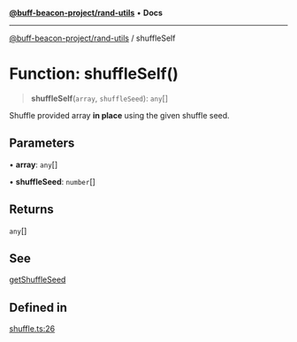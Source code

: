 [**@buff-beacon-project/rand-utils**](../index.md) • **Docs**

***

[@buff-beacon-project/rand-utils](../index.md) / shuffleSelf

# Function: shuffleSelf()

> **shuffleSelf**(`array`, `shuffleSeed`): `any`[]

Shuffle provided array **in place** using the given shuffle seed.

## Parameters

• **array**: `any`[]

• **shuffleSeed**: `number`[]

## Returns

`any`[]

## See

[getShuffleSeed](getShuffleSeed.md)

## Defined in

[shuffle.ts:26](https://github.com/buff-beacon-project/rand-utils/blob/9adcfc1fdb84a03e5d4314622a89afd4d79b1220/src/shuffle.ts#L26)
